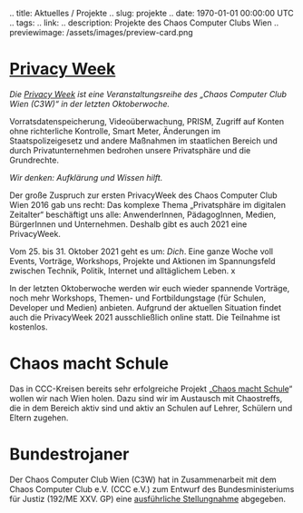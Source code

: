 .. title: Aktuelles / Projekte
.. slug: projekte
.. date: 1970-01-01 00:00:00 UTC
.. tags:
.. link:
.. description: Projekte des Chaos Computer Clubs Wien
.. previewimage: /assets/images/preview-card.png

# [Privacy Week](https://privacyweek.at/)

*Die [Privacy Week](https://privacyweek.at/) ist eine Veranstaltungsreihe des „Chaos Computer Club Wien (C3W)“ in der letzten Oktoberwoche.*

Vorratsdatenspeicherung, Videoüberwachung, PRISM, Zugriff auf Konten ohne richterliche Kontrolle, Smart Meter, Änderungen im Staatspolizeigesetz und andere Maßnahmen im staatlichen Bereich und durch Privatunternehmen bedrohen unsere Privatsphäre und die Grundrechte.

*Wir denken: Aufklärung und Wissen hilft.*

Der große Zuspruch zur ersten PrivacyWeek des Chaos Computer Club Wien 2016 gab uns recht: Das komplexe Thema „Privatsphäre im digitalen Zeitalter“ beschäftigt uns alle: AnwenderInnen, PädagogInnen, Medien, BürgerInnen und Unternehmen. Deshalb gibt es auch 2021 eine PrivacyWeek.

Vom 25. bis 31. Oktober 2021 geht es um: _Dich_. Eine ganze Woche voll Events, Vorträge, Workshops, Projekte und Aktionen im Spannungsfeld zwischen Technik, Politik, Internet und alltäglichem Leben. x

In der letzten Oktoberwoche werden wir euch wieder spannende Vorträge, noch mehr Workshops, Themen- und Fortbildungstage (für Schulen, Developer und Medien) anbieten. Aufgrund der aktuellen Situation findet auch die PrivacyWeek 2021 ausschließlich online statt. Die Teilnahme ist kostenlos. 


# Chaos macht Schule
Das in CCC-Kreisen bereits sehr erfolgreiche Projekt „[Chaos macht Schule](/schule)“ wollen wir nach Wien holen. Dazu sind wir im Austausch mit Chaostreffs, die in dem Bereich aktiv sind und aktiv an Schulen auf Lehrer, Schülern und Eltern zugehen.

# Bundestrojaner
Der Chaos Computer Club Wien (C3W) hat in Zusammenarbeit mit dem  Chaos Computer Club e.V. (CCC e.V.) zum Entwurf des Bundesministeriums für Justiz (192/ME XXV. GP) eine [ausführliche Stellungnahme](link://slug/192ME_stellungnahme_staatstrojaner) abgegeben.
